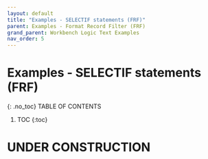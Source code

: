 ```yaml
---
layout: default
title: "Examples - SELECTIF statements (FRF)"
parent: Examples - Format Record Filter (FRF)
grand_parent: Workbench Logic Text Examples
nav_order: 5
---
```


# Examples - SELECTIF statements (FRF)
{: .no_toc}
TABLE OF CONTENTS 
1. TOC
{:toc}  
 
# UNDER CONSTRUCTION
